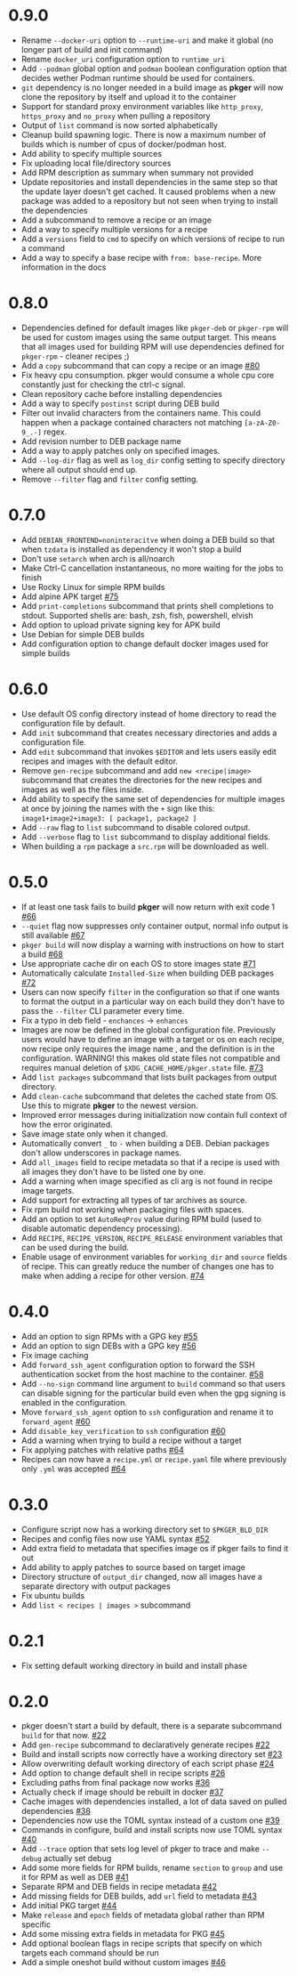 # 0.9.0
- Rename `--docker-uri` option to `--runtime-uri` and make it global (no longer part of build and init command)
- Rename `docker_uri` configuration option to `runtime_uri`
- Add `--podman` global option and `podman` boolean configuration option that decides wether Podman runtime should be used for containers.
- `git` dependency is no longer needed in a build image as **pkger** will now clone the repository by itself and upload it to the container
- Support for standard proxy environment variables like `http_proxy`, `https_proxy` and `no_proxy` when pulling a repository
- Output of `list` command is now sorted alphabetically
- Cleanup build spawning logic. There is now a maximum number of builds which is number of cpus of docker/podman host.
- Add ability to specify multiple sources
- Fix uploading local file/directory sources
- Add RPM description as summary when summary not provided
- Update repositories and install dependencies in the same step so that the update layer doesn't get cached. It caused problems when a new package was added to a repository but not seen when trying to install the dependencies
- Add a subcommand to remove a recipe or an image
- Add a way to specify multiple versions for a recipe
- Add a `versions` field to `cmd` to specify on which versions of recipe to run a command
- Add a way to specify a base recipe with `from: base-recipe`. More information in the docs

# 0.8.0
- Dependencies defined for default images like `pkger-deb` or `pkger-rpm` will be used for custom images using the same output target. This means that all images used for building RPM will use dependencies defined for `pkger-rpm` - cleaner recipes ;)
- Add a `copy` subcommand that can copy a recipe or an image [#80](https://github.com/vv9k/pkger/pull/80)
- Fix heavy cpu consumption. pkger would consume a whole cpu core constantly just for checking the ctrl-c signal.
- Clean repository cache before installing dependencies
- Add a way to specify `postinst` script during DEB build
- Filter out invalid characters from the containers name. This could happen when a package contained characters not matching `[a-zA-Z0-9_.-]` regex.
- Add revision number to DEB package name
- Add a way to apply patches only on specified images.
- Add `--log-dir` flag as well as `log_dir` config setting to specify directory where all output should end up.
- Remove `--filter` flag and `filter` config setting.

# 0.7.0
- Add `DEBIAN_FRONTEND=noninteracitve` when doing a DEB build so that when `tzdata` is installed as dependency it won't stop a build
- Don't use `setarch` when arch is all/noarch
- Make Ctrl-C cancellation instantaneous, no more waiting for the jobs to finish
- Use Rocky Linux for simple RPM builds
- Add alpine APK target [#75](https://github.com/vv9k/pkger/pull/75)
- Add `print-completions` subcommand that prints shell completions to stdout. Supported shells are: bash, zsh, fish, powershell, elvish
- Add option to upload private signing key for APK build
- Use Debian for simple DEB builds
- Add configuration option to change default docker images used for simple builds

# 0.6.0
- Use default OS config directory instead of home directory to read the configuration file by default.
- Add `init` subcommand that creates necessary directories and adds a configuration file.
- Add `edit` subcommand that invokes `$EDITOR` and lets users easily edit recipes and images with the default editor.
- Remove `gen-recipe` subcommand and add `new <recipe|image>` subcommand that creates the directories for the new recipes
  and images as well as the files inside.
- Add ability to specify the same set of dependencies for multiple images at once by joining the names with the `+` sign
  like this: `image1+image2+image3: [ package1, package2 ]`
- Add `--raw` flag to `list` subcommand to disable colored output.
- Add `--verbose` flag to `list` subcommand to display additional fields.
- When building a `rpm` package a `src.rpm` will be downloaded as well.


# 0.5.0
- If at least one task fails to build **pkger** will now return with exit code 1 [#66](https://github.com/vv9k/pkger/pull/66)
- `--quiet` flag now suppresses only container output, normal info output is still available [#67](https://github.com/vv9k/pkger/pull/67)
- `pkger build` will now display a warning with instructions on how to start a build [#68](https://github.com/vv9k/pkger/pull/68)
- Use appropriate cache dir on each OS to store images state [#71](https://github.com/vv9k/pkger/pull/71)
- Automatically calculate `Installed-Size` when building DEB packages [#72](https://github.com/vv9k/pkger/pull/72)
- Users can now specify `filter` in the configuration so that if one wants to format the output in a particular way on
  each build they don't have to pass the `--filter` CLI parameter every time.
- Fix a typo in deb field - `enchances` -> `enhances`  
- Images are now be defined in the global configuration file. Previously users would have to define an image with a
  target or os on each recipe, now recipe only requires the image name , and the definition is in the configuration.
  WARNING! this makes old state files not compatible and requires manual deletion of `$XDG_CACHE_HOME/pkger.state` file.
  [#73](https://github.com/vv9k/pkger/pull/73)
- Add `list packages` subcommand that lists built packages from output directory.
- Add `clean-cache` subcommand that deletes the cached state from OS. Use this to migrate **pkger** to the newest version.
- Improved error messages during initialization now contain full context of how the error originated.
- Save image state only when it changed.
- Automatically convert `_` to `-` when building a DEB. Debian packages don't allow underscores in package names.
- Add `all_images` field to recipe metadata so that if a recipe is used with all images they don't have to be listed
  one by one.
- Add a warning when image specified as cli arg is not found in recipe image targets.
- Add support for extracting all types of tar archives as source.
- Fix rpm build not working when packaging files with spaces.
- Add an option to set `AutoReqProv` value during RPM build (used to disable automatic dependency processing).
- Add `RECIPE`, `RECIPE_VERSION`, `RECIPE_RELEASE` environment variables that can be used during the build.
- Enable usage of environment variables for `working_dir` and `source` fields of recipe. This can greatly reduce
  the number of changes one has to make when adding a recipe for other version. [#74](https://github.com/vv9k/pkger/pull/74)

# 0.4.0
- Add an option to sign RPMs with a GPG key [#55](https://github.com/vv9k/pkger/pull/55)
- Add an option to sign DEBs with a GPG key [#56](https://github.com/vv9k/pkger/pull/56)
- Fix image caching
- Add `forward_ssh_agent` configuration option to forward the SSH authentication socket from the host machine to 
  the container. [#58](https://github.com/vv9k/pkger/pull/58)
- Add `--no-sign` command line argument to `build` command so that users can disable signing for the particular build
  even when the gpg signing is enabled in the configuration.
- Move `forward_ssh_agent` option to `ssh` configuration and rename it to `forward_agent` [#60](https://github.com/vv9k/pkger/pull/60)
- Add `disable_key_verification` to `ssh` configuration [#60](https://github.com/vv9k/pkger/pull/60)
- Add a warning when trying to build a recipe without a target
- Fix applying patches with relative paths [#64](https://github.com/vv9k/pkger/pull/64)
- Recipes can now have a `recipe.yml` or `recipe.yaml` file where previously only `.yml` was accepted
  [#64](https://github.com/vv9k/pkger/pull/64)

# 0.3.0
- Configure script now has a working directory set to `$PKGER_BLD_DIR`
- Recipes and config files now use YAML syntax [#52](https://github.com/vv9k/pkger/pull/52)
- Add extra field to metadata that specifies image os if pkger fails to find it out
- Add ability to apply patches to source based on target image
- Directory structure of `output_dir` changed, now all images have a separate directory with output packages
- Fix ubuntu builds
- Add `list < recipes | images >` subcommand

# 0.2.1
- Fix setting default working directory in build and install phase

# 0.2.0

- pkger doesn't start a build by default, there is a separate subcommand `build` for that now. [#22](https://github.com/vv9k/pkger/pull/22)
- Add `gen-recipe` subcommand to declaratively generate recipes [#22](https://github.com/vv9k/pkger/pull/22)
- Build and install scripts now correctly have a working directory set [#23](https://github.com/vv9k/pkger/pull/23)
- Allow overwriting default working directory of each script phase [#24](https://github.com/vv9k/pkger/pull/24)
- Add option to change default shell in recipe scripts [#26](https://github.com/vv9k/pkger/pull/26)
- Excluding paths from final package now works [#36](https://github.com/vv9k/pkger/pull/36)
- Actually check if image should be rebuilt in docker [#37](https://github.com/vv9k/pkger/pull/37)
- Cache images with dependencies installed, a lot of data saved on pulled dependencies [#38](https://github.com/vv9k/pkger/pull/38)
- Dependencies now use the TOML syntax instead of a custom one [#39](https://github.com/vv9k/pkger/pull/39)
- Commands in configure, build and install scripts now use TOML syntax [#40](https://github.com/vv9k/pkger/pull/40)
- Add `--trace` option that sets log level of pkger to trace and make `--debug` actually set debug
- Add some more fields for RPM builds, rename `section` to `group` and use it for RPM as well as DEB [#41](https://github.com/vv9k/pkger/pull/41)
- Separate RPM and DEB fields in recipe metadata [#42](https://github.com/vv9k/pkger/pull/42)
- Add missing fields for DEB builds, add `url` field to metadata [#43](https://github.com/vv9k/pkger/pull/43)
- Add initial PKG target [#44](https://github.com/vv9k/pkger/pull/44)
- Make `release` and `epoch` fields of metadata global rather than RPM specific
- Add some missing extra fields in metadata for PKG [#45](https://github.com/vv9k/pkger/pull/45)
- Add optional boolean flags in recipe scripts that specify on which targets each command should be run
- Add a simple oneshot build without custom images [#46](https://github.com/vv9k/pkger/pull/46)

